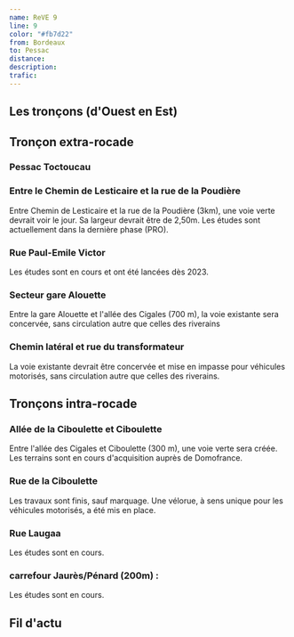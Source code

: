 ```yaml
---
name: ReVE 9
line: 9
color: "#fb7d22"
from: Bordeaux
to: Pessac
distance: 
description: 
trafic: 
---
```


## Les tronçons (d'Ouest en Est)
## Tronçon extra-rocade

### Pessac Toctoucau 

### Entre le Chemin de Lesticaire et la rue de la Poudière

Entre Chemin de Lesticaire et la rue de la Poudière (3km), une voie verte devrait voir le jour. 
Sa largeur devrait être de 2,50m.
Les études sont actuellement dans la dernière phase (PRO).

### Rue Paul-Emile Victor

Les études sont en cours et ont été lancées dès 2023.

### Secteur gare Alouette

Entre la gare Alouette et l'allée des Cigales (700 m), la voie existante sera concervée, sans circulation autre que celles des riverains

### Chemin latéral et rue du transformateur
La voie existante devrait être concervée et mise en impasse pour véhicules motorisés, sans circulation autre que celles des riverains.

## Tronçons intra-rocade

### Allée de la Ciboulette et Ciboulette

Entre l'allée des Cigales et Ciboulette (300 m), une voie verte sera créée.
Les terrains sont en cours d'acquisition auprès de Domofrance.

### Rue de la Ciboulette
Les travaux sont finis, sauf marquage.
Une vélorue, à sens unique pour les véhicules motorisés, a été mis en place.

### Rue Laugaa
Les études sont en cours.

### carrefour Jaurès/Pénard (200m) : 
Les études sont en cours.


## Fil d'actu
